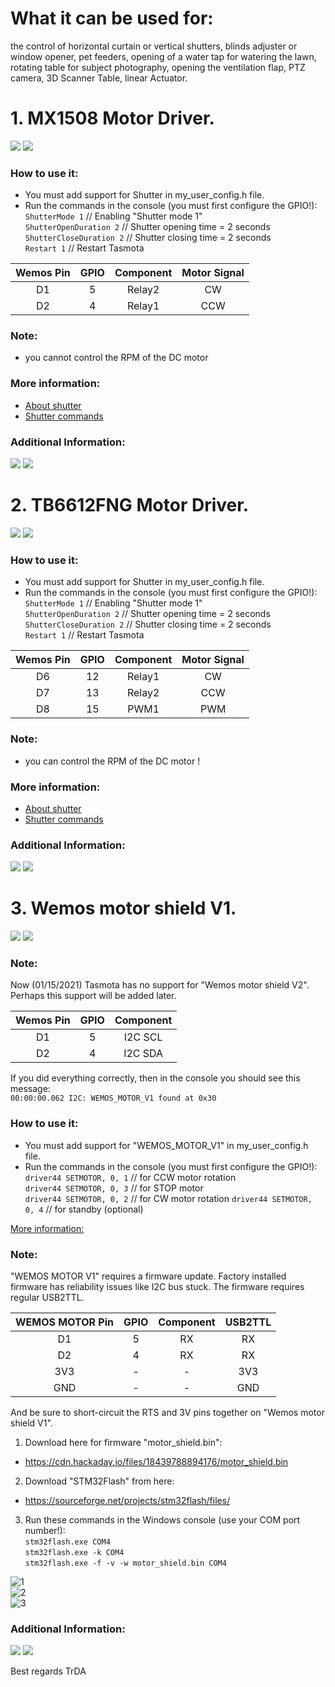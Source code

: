 # What it can be used for: 
the control of horizontal curtain or vertical shutters, blinds adjuster or window opener, pet feeders, opening of a water tap for watering the lawn, rotating table for subject photography, opening the ventilation flap, PTZ camera, 3D Scanner Table, linear Actuator.

# 1. MX1508 Motor Driver.

![](https://raw.githubusercontent.com/TrDA-hab/Projects/master/DC_motor/901.jpg)
![](https://raw.githubusercontent.com/TrDA-hab/Projects/master/DC_motor/902.jpg)

### How to use it:  
 - You must add support for Shutter in my_user_config.h file.
 - Run the commands in the console (you must first configure the GPIO!):  
    `ShutterMode 1`   // Enabling "Shutter mode 1"  
    `ShutterOpenDuration 2`   // Shutter opening time = 2 seconds  
    `ShutterCloseDuration 2`  // Shutter closing time = 2 seconds  
    `Restart 1`   // Restart Tasmota  

Wemos Pin|GPIO|Component|Motor Signal
:-:|:-:|:-:|:-:
D1|5|Relay2|CW
D2|4|Relay1|CCW

### Note:
 - you cannot control the RPM of the DC motor

### More information:
 - [About shutter](https://tasmota.github.io/docs/Blinds-and-Shutters/)
 - [Shutter commands](https://tasmota.github.io/docs/Commands/#shutters)

### Additional Information:
![](https://raw.githubusercontent.com/TrDA-hab/Projects/master/DC_motor/20201224_144050.jpg)
![](https://raw.githubusercontent.com/TrDA-hab/Projects/master/DC_motor/902-1.jpg)

# 2. TB6612FNG Motor Driver.
![](https://raw.githubusercontent.com/TrDA-hab/Projects/master/DC_motor/903.jpg)
![](https://raw.githubusercontent.com/TrDA-hab/Projects/master/DC_motor/904.jpg)

### How to use it:
 - You must add support for Shutter in my_user_config.h file.
 - Run the commands in the console (you must first configure the GPIO!):  
    `ShutterMode 1`   // Enabling "Shutter mode 1"  
    `ShutterOpenDuration 2`   // Shutter opening time = 2 seconds  
    `ShutterCloseDuration 2`  // Shutter closing time = 2 seconds  
    `Restart 1`   // Restart Tasmota  

Wemos Pin|GPIO|Component|Motor Signal
:-:|:-:|:-:|:-:
D6|12|Relay1|CW
D7|13|Relay2|CCW
D8|15|PWM1|PWM

### Note:
 - you can control the RPM of the DC motor !

### More information:
 - [About shutter](https://tasmota.github.io/docs/Blinds-and-Shutters/)
 - [Shutter commands](https://tasmota.github.io/docs/Commands/#shutters)

### Additional Information:
![](https://raw.githubusercontent.com/TrDA-hab/Projects/master/DC_motor/20210103_181349.jpg)
![](https://raw.githubusercontent.com/TrDA-hab/Projects/master/DC_motor/904-1.jpg)

# 3. Wemos motor shield V1.
![](https://raw.githubusercontent.com/TrDA-hab/Projects/master/DC_motor/905.jpg)
![](https://raw.githubusercontent.com/TrDA-hab/Projects/master/DC_motor/906.jpg)

### Note:
Now (01/15/2021) Tasmota has no support for "Wemos motor shield V2". Perhaps this support will be added later.

Wemos Pin|GPIO|Component
:-:|:-:|:-:
D1|5|I2C SCL
D2|4|I2C SDA

If you did everything correctly, then in the console you should see this message:  
`00:00:00.062 I2C: WEMOS_MOTOR_V1 found at 0x30`

### How to use it:
 - You must add support for "WEMOS_MOTOR_V1" in my_user_config.h file.
 - Run the commands in the console (you must first configure the GPIO!):  
    `driver44 SETMOTOR, 0, 1`  // for CCW motor rotation  
    `driver44 SETMOTOR, 0, 3`  // for STOP motor  
    `driver44 SETMOTOR, 0, 2`  // for CW motor rotation 
    `driver44 SETMOTOR, 0, 4`  // for standby (optional)  

[More information:](https://github.com/arendst/Tasmota/blob/development/tasmota/xdrv_34_wemos_motor_v1.ino)  


### Note:
"WEMOS MOTOR V1" requires a firmware update. Factory installed firmware has reliability issues like I2C bus stuck. The firmware requires regular USB2TTL.

WEMOS MOTOR Pin|GPIO|Component|USB2TTL
:-:|:-:|:-:|:-:
D1|5|RX|RX
D2|4|RX|RX
3V3|-|-|3V3
GND|-|-|GND
And be sure to short-circuit the RTS and 3V pins together on "Wemos motor shield V1".

1. Download here for firmware "motor_shield.bin":
 - https://cdn.hackaday.io/files/18439788894176/motor_shield.bin

2. Download "STM32Flash" from here:
 - https://sourceforge.net/projects/stm32flash/files/

3. Run these commands in the Windows console (use your COM port number!):  
`stm32flash.exe COM4`  
`stm32flash.exe -k COM4`  
`stm32flash.exe -f -v -w motor_shield.bin COM4`  

![1](https://raw.githubusercontent.com/TrDA-hab/Projects/master/DC_motor/STM32flash-1.jpg)  
![2](https://raw.githubusercontent.com/TrDA-hab/Projects/master/DC_motor/STM32flash-2.jpg)  
![3](https://raw.githubusercontent.com/TrDA-hab/Projects/master/DC_motor/STM32flash-3.jpg)  



### Additional Information:
![](https://raw.githubusercontent.com/TrDA-hab/Projects/master/DC_motor/20210103_190344.jpg)
![](https://raw.githubusercontent.com/TrDA-hab/Projects/master/DC_motor/906-1.jpg)

Best regards
TrDA
